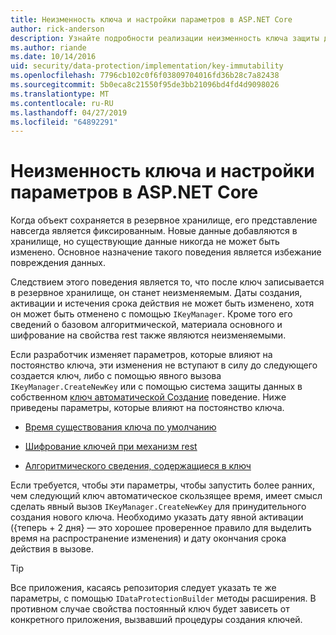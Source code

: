 ```yaml
---
title: Неизменность ключа и настройки параметров в ASP.NET Core
author: rick-anderson
description: Узнайте подробности реализации неизменность ключа защиты данных в ASP.NET Core API-интерфейсы.
ms.author: riande
ms.date: 10/14/2016
uid: security/data-protection/implementation/key-immutability
ms.openlocfilehash: 7796cb102c0f6f03809704016fd36b28c7a82438
ms.sourcegitcommit: 5b0eca8c21550f95de3bb21096bd4fd4d9098026
ms.translationtype: MT
ms.contentlocale: ru-RU
ms.lasthandoff: 04/27/2019
ms.locfileid: "64892291"
---
```

# <a name="key-immutability-and-key-settings-in-aspnet-core"></a>Неизменность ключа и настройки параметров в ASP.NET Core

Когда объект сохраняется в резервное хранилище, его представление навсегда является фиксированным. Новые данные добавляются в хранилище, но существующие данные никогда не может быть изменено. Основное назначение такого поведения является избежание повреждения данных.

Следствием этого поведения является то, что после ключ записывается в резервное хранилище, он станет неизменяемым. Даты создания, активации и истечения срока действия не может быть изменено, хотя он может быть отменено с помощью `IKeyManager`. Кроме того его сведений о базовом алгоритмической, материала основного и шифрование на свойства rest также являются неизменяемыми.

Если разработчик изменяет параметров, которые влияют на постоянство ключа, эти изменения не вступают в силу до следующего создается ключ, либо с помощью явного вызова `IKeyManager.CreateNewKey` или с помощью система защиты данных в собственном [ключ автоматической Создание](xref:security/data-protection/implementation/key-management#data-protection-implementation-key-management) поведение. Ниже приведены параметры, которые влияют на постоянство ключа.

* [Время существования ключа по умолчанию](xref:security/data-protection/implementation/key-management#data-protection-implementation-key-management)

* [Шифрование ключей при механизм rest](xref:security/data-protection/implementation/key-encryption-at-rest)

* [Алгоритмического сведения, содержащиеся в ключ](xref:security/data-protection/configuration/overview#changing-algorithms-with-usecryptographicalgorithms)

Если требуется, чтобы эти параметры, чтобы запустить более ранних, чем следующий ключ автоматическое скользящее время, имеет смысл сделать явный вызов `IKeyManager.CreateNewKey` для принудительного создания нового ключа. Необходимо указать дату явной активации ({теперь + 2 дня} — это хорошее проверенное правило для выделить время на распространение изменения) и дату окончания срока действия в вызове.

>[!TIP]
> Все приложения, касаясь репозитория следует указать те же параметры, с помощью `IDataProtectionBuilder` методы расширения. В противном случае свойства постоянный ключ будет зависеть от конкретного приложения, вызвавший процедуры создания ключей.
